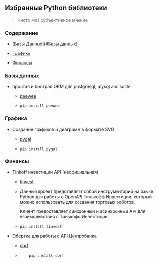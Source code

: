 


## Избранные Python библиотеки

> Чисто моё субъективное мнение



### Содержание

- [Базы Данных](#Базы данных)

- [Графика](#Графика)

- [Финансы](#Финансы)

  



### Базы данных

- простая и быстрая ORM для postgresql, mysql and sqlite

  - [peewee](https://github.com/coleifer/peewee) 

  - ```
    pip install peewee
    ```



### Графика

- Создание графиков и диаграмм в формате SVG

  - [pygal](http://www.pygal.org/en/stable/)

  - ```
    pip install pygal
    ```



### Финансы
- Tinkoff инвестиции API (неофициальная)

  - [tinvest](https://github.com/daxartio/tinvest)

  - Данный проект представляет собой инструментарий на языке Python для работы с OpenAPI Тинькофф Инвестиции, который можно использовать для создания торговых роботов.

    Клиент предоставляет синхронный и асинхронный API для взаимодействия с Тинькофф Инвестиции.

  - ```
    pip install tinvest
    ```

- Обертка для работы с API Центробанка

  - [cbrf](https://github.com/egregors/cbrf)

  - ```
        pip install cbrf
    ```

